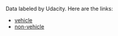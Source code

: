 Data labeled by Udacity. Here are the links:
- [vehicle](https://s3.amazonaws.com/udacity-sdc/Vehicle_Tracking/vehicles.zip)
- [non-vehicle](https://s3.amazonaws.com/udacity-sdc/Vehicle_Tracking/non-vehicles.zip)